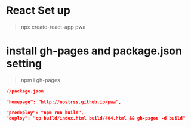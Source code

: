 # React Set up

> npx create-react-app pwa

# install gh-pages and package.json setting

> npm i gh-pages

```json
//package.json

"homepage": "http://nostrss.github.io/pwa",

"predeploy": "npm run build",
"deploy": "cp build/index.html build/404.html && gh-pages -d build"
```

